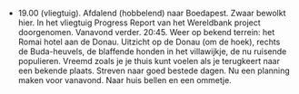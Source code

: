 - 19.00 (vliegtuig). Afdalend (hobbelend) naar Boedapest. Zwaar bewolkt hier. In het vliegtuig Progress Report van het Wereldbank project doorgenomen. Vanavond verder. 
  20:45. Weer op bekend terrein: het Romai hotel aan de Donau. Uitzicht op de Donau (om de hoek), rechts de Buda-heuvels, de blaffende honden in het villawijkje, de nu ruisende populieren. Vreemd zoals je je thuis kunt voelen als je terugkeert naar een bekende plaats. Streven naar goed bestede dagen. Nu een planning maken voor vanavond. Naar huis bellen en een ommetje.